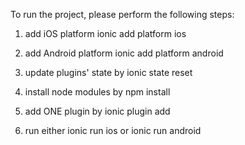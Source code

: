 To run the project, please perform the following steps:

1. add iOS platform 
    ionic add platform ios

2. add Android platform
    ionic add platform android

3. update plugins' state by
    ionic state reset

4. install node modules by
    npm install

5. add ONE plugin by
    ionic plugin add <path-to-one-plugin>

6. run either
    ionic run ios
   or
    ionic run android